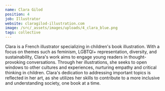 ```yaml
---
name: Clara Gilod
position: 4
job: Illustrator
website: claragilod-illustration.com
image: /src/_assets/images/uploads/4_clara_blue.png
tags: collective
---
```

Clara is a French illustrator specializing in children's book illustration. With a focus on themes such as feminism, LGBTQI+ representation, diversity, and sustainability, Clara's work aims to engage young readers in thought-provoking conversations. Through her illustrations, she seeks to open windows to other cultures and experiences, nurturing empathy and critical thinking in children. Clara's dedication to addressing important topics is reflected in her art, as she utilizes her skills to contribute to a more inclusive and understanding society, one book at a time.
